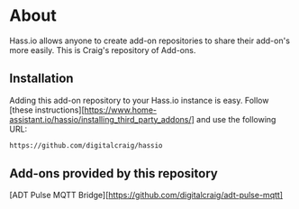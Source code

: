 # About

Hass.io allows anyone to create add-on repositories to share their add-on's more easily. This is Craig's repository of Add-ons.

## Installation

Adding this add-on repository to your Hass.io instance is easy. Follow [these instructions][https://www.home-assistant.io/hassio/installing_third_party_addons/] and use the following URL:

```txt
https://github.com/digitalcraig/hassio
```

## Add-ons provided by this repository

[ADT Pulse MQTT Bridge][https://github.com/digitalcraig/adt-pulse-mqtt]
